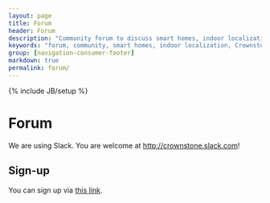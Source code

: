 ```yaml
---
layout: page
title: Forum
header: Forum
description: "Community forum to discuss smart homes, indoor localization, and Crownstones in particular."
keywords: "forum, community, smart homes, indoor localization, Crownstone, Guidestone"
group: [navigation-consumer-footer]
markdown: true
permalink: forum/
---
```

{% include JB/setup %}

# Forum

We are using Slack. You are welcome at <http://crownstone.slack.com>!

## Sign-up

You can sign up via [this link](https://join.slack.com/t/crownstone/shared_invite/enQtNDAzOTY5NDU1MDQ1LWI4MzFiYTg4OWU3NzI3ZTVmNTA3MjQzZGQzZjQwZjA3ZmQzNDYxNjAzZTQyMDMyZTJiN2RhMTM0ODE2M2ZiMmM).

